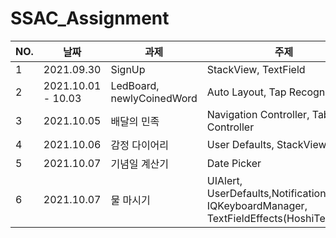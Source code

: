 # SSAC_Assignment

|NO.|날짜|과제|주제|
|---|-----|---|---------|
|1|2021.09.30|SignUp|StackView, TextField|
|2|2021.10.01 - 10.03|LedBoard, newlyCoinedWord|Auto Layout, Tap Recognizer|
|3|2021.10.05|배달의 민족|Navigation Controller, TabBar Controller|
|4|2021.10.06|감정 다이어리|User Defaults, StackView|
|5|2021.10.07	|기념일 계산기|Date Picker|
|6|2021.10.07	|물 마시기|UIAlert, UserDefaults,Notification, IQKeyboardManager, TextFieldEffects(HoshiTextField)|


